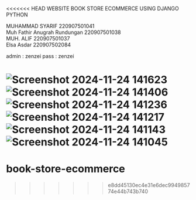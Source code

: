 <<<<<<< HEAD
WEBSITE BOOK STORE ECOMMERCE USING DJANGO PYTHON

MUHAMMAD SYARIF 220907501041 <br>
Muh Fathir Anugrah Rundungan 220907501038 <br>
MUH. ALIF 220907501037 <br>
Elsa Asdar 220907502084 <br>

admin : zenzei  pass : zenzei


![Screenshot 2024-11-24 141623](https://github.com/user-attachments/assets/acce4fb2-5c94-49de-b63f-f54816684440)
![Screenshot 2024-11-24 141406](https://github.com/user-attachments/assets/a0129efc-245d-4f94-80fa-57d5d2db0bfa)
![Screenshot 2024-11-24 141236](https://github.com/user-attachments/assets/ce93eee9-6dfd-4e14-87a4-cc3bafe5aa87)
![Screenshot 2024-11-24 141217](https://github.com/user-attachments/assets/d1049564-54d5-4fd3-bb91-fc64756fcfb8)
![Screenshot 2024-11-24 141143](https://github.com/user-attachments/assets/c0034719-20ce-4a8f-b384-788d7398e3a7)
![Screenshot 2024-11-24 141045](https://github.com/user-attachments/assets/a617dfe8-7070-4287-b0fe-1343b3a24a0c)
=======
# book-store-ecommerce
>>>>>>> e8dd45130ec4e31e6dec994985774e44b743b740
